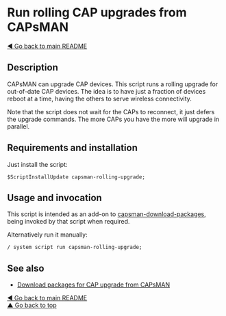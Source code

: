 # Run rolling CAP upgrades from CAPsMAN

[◀ Go back to main README](../)

## Description

CAPsMAN can upgrade CAP devices. This script runs a rolling upgrade for out-of-date CAP devices. The idea is to have just a fraction of devices reboot at a time, having the others to serve wireless connectivity.

Note that the script does not wait for the CAPs to reconnect, it just defers the upgrade commands. The more CAPs you have the more will upgrade in parallel.

## Requirements and installation

Just install the script:

```text
$ScriptInstallUpdate capsman-rolling-upgrade;
```

## Usage and invocation

This script is intended as an add-on to [capsman-download-packages](capsman-download-packages.md), being invoked by that script when required.

Alternatively run it manually:

```text
/ system script run capsman-rolling-upgrade;
```

## See also

* [Download packages for CAP upgrade from CAPsMAN](capsman-download-packages.md)

[◀ Go back to main README](../)  
[▲ Go back to top](capsman-rolling-upgrade.md#top)

